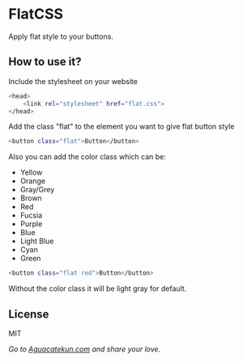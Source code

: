 # FlatCSS

Apply flat style to your buttons.

## How to use it?

Include the stylesheet on your website

```sh
<head>
    <link rel="stylesheet" href="flat.css">
</head>
```
Add the class "flat" to the element you want to give flat button style

```sh
<button class="flat">Button</button>
```

Also you can add the color class which can be:
* Yellow
* Orange
* Gray/Grey
* Brown
* Red
* Fucsia
* Purple
* Blue
* Light Blue
* Cyan
* Green

```sh
<button class="flat red">Button</button>
```

Without the color class it will be light gray for default.

License
----
MIT

*Go to [Aguacatekun.com](http://aguacatekun.com) and share your love.*